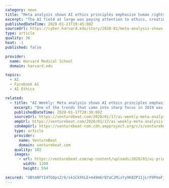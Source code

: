 ```yaml
---
category: news
title: "Meta analysis shows AI ethics principles emphasize human rights"
excerpt: "The AI field at large was paying attention to ethics, creating and applying frameworks for AI research, development, policy, and law, but there was no unified approach. A team of researchers from BKC recently released a white paper and visualization that mapped AI principles and guidelines to find consensus."
publishedDateTime: 2020-01-21T19:45:00Z
sourceUrl: https://cyber.harvard.edu/story/2020-01/meta-analysis-shows-ai-ethics-principles-emphasize-human-rights
type: article
quality: 36
heat: -1
published: false

provider:
  name: Harvard Medical School
  domain: harvard.edu

topics:
  - AI
  - Facebook AI
  - AI Ethics

related:
  - title: "AI Weekly: Meta analysis shows AI ethics principles emphasize human rights"
    excerpt: "One of the trends that came into sharp focus in 2019 was, ironically, a woeful lack of clarity around AI ethics. The AI field at large was paying attention to ethics, creating and applying frameworks for AI research, development, policy, and law, but there was no unified approach. The committees and groups, from every sort of organization ..."
    publishedDateTime: 2020-01-17T20:30:00Z
    sourceUrl: https://venturebeat.com/2020/01/17/ai-weekly-meta-analysis-shows-ai-ethics-principles-emphasize-human-rights/
    ampUrl: https://venturebeat.com/2020/01/17/ai-weekly-meta-analysis-shows-ai-ethics-principles-emphasize-human-rights/amp/
    cdnAmpUrl: https://venturebeat-com.cdn.ampproject.org/c/s/venturebeat.com/2020/01/17/ai-weekly-meta-analysis-shows-ai-ethics-principles-emphasize-human-rights/amp/
    type: article
    provider:
      name: VentureBeat
      domain: venturebeat.com
    quality: 102
    images:
      - url: https://venturebeat.com/wp-content/uploads/2020/01/ai-principles-meta-analysis.png?fit=1200%2C594&strip=all
        width: 1200
        height: 594

secured: "UBtmNFYI4TGQpsZ/6/sk1CkXhLE+m49m6rQ7aC2MixYy9K8ZP11jLrF9PmaFjc8+0S1DjV6g0ZC3fVH+AsYwRcbpKci2VJVWmIUHMKqnOZnxiKKb109No2fZ8OSiR3aY4xfT78QudSWNEq8rLVZqNwpC6xs9VIoFEq16w2Zqdm0lniziIyEZQFL/R5ZToGf14q65A++2657sbAHAzvGHzzWbwNscgWNb97RwkWSwN818U+fOwL8htRhVG4vs0NrJ+7JovHiW1dHGZTAhufh7ynKUxcZUjUwGwFbDVJDHto0=;mSNyGWnYT+TrRWtxWQn2zw=="
---
```


